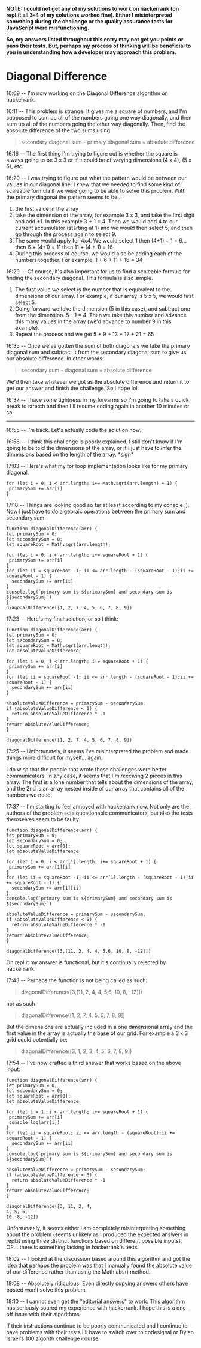 **NOTE: I could not get any of my solutions to work on hackerrank (on repl.it all 3-4 of my solutions worked fine). Either I misinterpreted something during the challenge or the quality assurance tests for JavaScript were misfunctioning.**

**So, my answers listed throughout this entry may not get you points or pass their tests. But, perhaps my process of thinking will be beneficial to you in understanding how a developer may approach this problem.**

# Diagonal Difference


16:09 -- I'm now working on the Diagonal Difference algorithm on hackerrank.

16:11 -- This problem is strange. It gives me a square of numbers, and I'm supposed to sum up all of the numbers going one way diagonally, and then sum up all of the numbers going the other way diagonally. Then, find the absolute difference of the two sums using
> secondary diagonal sum - primary diagonal sum = absolute difference

16:16 -- The first thing I'm trying to figure out is whether the square is always going to be 3 x 3 or if it could be of varying dimensions (4 x 4), (5 x 5), etc.

16:20 -- I was trying to figure out what the pattern would be between our values in our diagonal line. I knew that we needed to find some kind of scaleable formula if we were going to be able to solve this problem. With the primary diagonal the pattern seems to be...
1. the first value in the array
1. take the dimension of the array, for example 3 x 3, and take the first digit and add +1. In this example 3 + 1 = 4. Then we would add 4 to our current accumulator (starting at 1) and we would then select 5, and then go through the process again to select 9.
1. The same would apply for 4x4. We would select 1 then (4+1) + 1 = 6... then 6 + (4+1) = 11 then 11 + (4 + 1) = 16
1. During this process of course, we would also be adding each of the numbers together. For example, 1 + 6 + 11 + 16 = 34

16:29 -- Of course, it's also important for us to find a scaleable formula for finding the secondary diagonal. This formula is also simple.
1. The first value we select is the number that is equivalent to the dimensions of our array. For example, if our array is 5 x 5, we would first select 5.
1. Going forward we take the dimension (5 in this case), and subtract one from the dimension. 5 - 1 = 4. Then we take this number and advance this many values in the array (we'd advance to number 9 in this example).
1. Repeat the process and we get 5 + 9 + 13 + 17 + 21 = 65

16:35 -- Once we've gotten the sum of both diagonals we take the primary diagonal sum and subtract it from the secondary diagonal sum to give us our absolute difference. In other words:
>secondary sum - diagonal sum = absolute difference

We'd then take whatever we got as the absolute difference and return it to get our answer and finish the challenge. So I hope lol.

16:37 -- I have some tightness in my forearms so I'm going to take a quick break to stretch and then I'll resume coding again in another 10 minutes or so.
___
16:55 -- I'm back. Let's actually code the solution now.

16:58 -- I think this challenge is poorly explained. I still don't know if I'm going to be told the dimensions of the array, or if I just have to infer the dimensions based on the length of the array. \**sigh*\*

17:03 -- Here's what my for loop implementation looks like for my primary diagonal:
```
for (let i = 0; i < arr.length; i+= Math.sqrt(arr.length) + 1) {
 primarySum += arr[i]
}
```

17:18 -- Things are looking good so far at least according to my console ;). Now I just have to do algebraic operations between the primary sum and secondary sum:
```
function diagonalDifference(arr) {
let primarySum = 0;
let secondarySum = 0;
let squareRoot = Math.sqrt(arr.length);

for (let i = 0; i < arr.length; i+= squareRoot + 1) {
 primarySum += arr[i]
}
for (let ii = squareRoot -1; ii <= arr.length - (squareRoot - 1);ii += squareRoot - 1) {
  secondarySum += arr[ii]
}
console.log(`primary sum is ${primarySum} and secondary sum is ${secondarySum}`)
}
diagonalDifference([1, 2, 7, 4, 5, 6, 7, 8, 9])
```

17:23 -- Here's my final solution, or so I think:
```
function diagonalDifference(arr) {
let primarySum = 0;
let secondarySum = 0;
let squareRoot = Math.sqrt(arr.length);
let absoluteValueDifference;

for (let i = 0; i < arr.length; i+= squareRoot + 1) {
 primarySum += arr[i]
}
for (let ii = squareRoot -1; ii <= arr.length - (squareRoot - 1);ii += squareRoot - 1) {
  secondarySum += arr[ii]
}

absoluteValueDifference = primarySum - secondarySum;
if (absoluteValueDifference < 0) {
  return absoluteValueDifference * -1
}
return absoluteValueDifference;
}

diagonalDifference([1, 2, 7, 4, 5, 6, 7, 8, 9])
```

17:25 -- Unfortunately, it seems I've misinterpreted the problem and made things more difficult for myself... again.

I do wish that the people that wrote these challenges were better communicators. In any case, it seems that I'm receiving 2 pieces in this array. The first is a lone number that tells about the dimensions of the array, and the 2nd is an array nested inside of our array that contains all of the numbers we need.

17:37 -- I'm starting to feel annoyed with hackerrank now. Not only are the authors of the problem sets questionable communicators, but also the tests themselves seem to be faulty:

```
function diagonalDifference(arr) {
let primarySum = 0;
let secondarySum = 0;
let squareRoot = arr[0];
let absoluteValueDifference;

for (let i = 0; i < arr[1].length; i+= squareRoot + 1) {
 primarySum += arr[1][i]
}
for (let ii = squareRoot -1; ii <= arr[1].length - (squareRoot - 1);ii += squareRoot - 1) {
  secondarySum += arr[1][ii]
}
console.log(`primary sum is ${primarySum} and secondary sum is ${secondarySum}`)

absoluteValueDifference = primarySum - secondarySum;
if (absoluteValueDifference < 0) {
  return absoluteValueDifference * -1
}
return absoluteValueDifference;
}

diagonalDifference([3,[11, 2, 4, 4, 5,6, 10, 8, -12]])
```
On repl.it my answer is functional, but it's continually rejected by hackerrank.

17:43 -- Perhaps the function is not being called as such:
> diagonalDifference([3,[11, 2, 4, 4, 5,6, 10, 8, -12]])

nor as such 
>diagonalDifference([1, 2, 7, 4, 5, 6, 7, 8, 9])

But the dimensions are actually included in a one dimensional array and the first value in the array is actually the base of our grid. For example a 3 x 3 grid could potentially be:
> diagonalDifference([3, 1, 2, 3, 4, 5, 6, 7, 8, 9])

17:54 -- I've now crafted a third answer that works based on the above input:
```
function diagonalDifference(arr) {
let primarySum = 0;
let secondarySum = 0;
let squareRoot = arr[0];
let absoluteValueDifference;

for (let i = 1; i < arr.length; i+= squareRoot + 1) {
 primarySum += arr[i]
 console.log(arr[i])
}
for (let ii = squareRoot; ii <= arr.length - (squareRoot);ii += squareRoot - 1) {
  secondarySum += arr[ii]
}
console.log(`primary sum is ${primarySum} and secondary sum is ${secondarySum}`)

absoluteValueDifference = primarySum - secondarySum;
if (absoluteValueDifference < 0) {
  return absoluteValueDifference * -1
}
return absoluteValueDifference;
}

diagonalDifference([3, 11, 2, 4,
4, 5, 6,
10, 8, -12])
```
Unfortunately, it seems either I am completely misinterpreting something about the problem (seems unlikely as I produced the expected answers in repl.it using three distinct functions based on different possible inputs), OR... there is something lacking in hackerrank's tests.

18:02 -- I looked at the discussion based around this algorithm and got the idea that perhaps the problem was that I manually found the absolute value of our difference rather than using the Math.abs() method.

18:08 -- Absolutely ridiculous. Even directly copying answers others have posted won't solve this problem.

18:10 -- I cannot even get the "editorial answers" to work. This algorithm has seriously soured my experience with hackerrank. I hope this is a one-off issue with their algorithms.

If their instructions continue to be poorly communicated and I continue to have problems with their tests I'll have to switch over to codesignal or Dylan Israel's 100 algorith challenge course.
